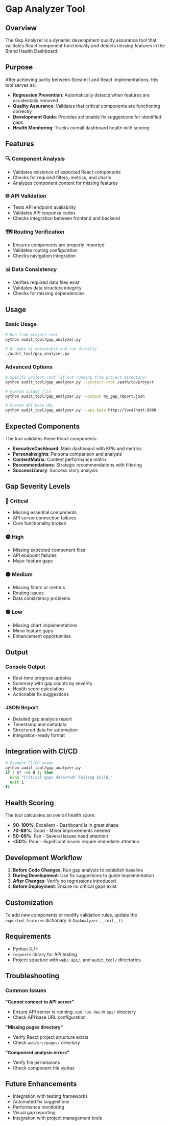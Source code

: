 # Gap Analyzer Tool

## Overview

The Gap Analyzer is a dynamic development quality assurance tool that validates React component functionality and detects missing features in the Brand Health Dashboard.

## Purpose

After achieving parity between Streamlit and React implementations, this tool serves as:
- **Regression Prevention**: Automatically detects when features are accidentally removed
- **Quality Assurance**: Validates that critical components are functioning correctly
- **Development Guide**: Provides actionable fix suggestions for identified gaps
- **Health Monitoring**: Tracks overall dashboard health with scoring

## Features

### 🔍 Component Analysis
- Validates existence of expected React components
- Checks for required filters, metrics, and charts
- Analyzes component content for missing features

### 🌐 API Validation
- Tests API endpoint availability
- Validates API response codes
- Checks integration between frontend and backend

### 🗺️ Routing Verification
- Ensures components are properly imported
- Validates routing configuration
- Checks navigation integration

### 📊 Data Consistency
- Verifies required data files exist
- Validates data structure integrity
- Checks for missing dependencies

## Usage

### Basic Usage
```bash
# Run from project root
python audit_tool/gap_analyzer.py

# Or make it executable and run directly
./audit_tool/gap_analyzer.py
```

### Advanced Options
```bash
# Specify project root (if not running from project directory)
python audit_tool/gap_analyzer.py --project-root /path/to/project

# Custom output file
python audit_tool/gap_analyzer.py --output my_gap_report.json

# Custom API base URL
python audit_tool/gap_analyzer.py --api-base http://localhost:8000
```

## Expected Components

The tool validates these React components:
- **ExecutiveDashboard**: Main dashboard with KPIs and metrics
- **PersonaInsights**: Persona comparison and analysis
- **ContentMatrix**: Content performance matrix
- **Recommendations**: Strategic recommendations with filtering
- **SuccessLibrary**: Success story analysis

## Gap Severity Levels

### 🔴 Critical
- Missing essential components
- API server connection failures
- Core functionality broken

### 🟡 High
- Missing expected component files
- API endpoint failures
- Major feature gaps

### 🟠 Medium
- Missing filters or metrics
- Routing issues
- Data consistency problems

### 🟢 Low
- Missing chart implementations
- Minor feature gaps
- Enhancement opportunities

## Output

### Console Output
- Real-time progress updates
- Summary with gap counts by severity
- Health score calculation
- Actionable fix suggestions

### JSON Report
- Detailed gap analysis report
- Timestamp and metadata
- Structured data for automation
- Integration-ready format

## Integration with CI/CD

```bash
# Example CI/CD usage
python audit_tool/gap_analyzer.py
if [ $? -ne 0 ]; then
  echo "Critical gaps detected! Failing build."
  exit 1
fi
```

## Health Scoring

The tool calculates an overall health score:
- **90-100%**: Excellent - Dashboard is in great shape
- **70-89%**: Good - Minor improvements needed
- **50-69%**: Fair - Several issues need attention
- **<50%**: Poor - Significant issues require immediate attention

## Development Workflow

1. **Before Code Changes**: Run gap analysis to establish baseline
2. **During Development**: Use fix suggestions to guide implementation
3. **After Changes**: Verify no regressions introduced
4. **Before Deployment**: Ensure no critical gaps exist

## Customization

To add new components or modify validation rules, update the `expected_features` dictionary in `GapAnalyzer.__init__()`.

## Requirements

- Python 3.7+
- `requests` library for API testing
- Project structure with `web/`, `api/`, and `audit_tool/` directories

## Troubleshooting

### Common Issues

**"Cannot connect to API server"**
- Ensure API server is running: `npm run dev` in `api/` directory
- Check API base URL configuration

**"Missing pages directory"**
- Verify React project structure exists
- Check `web/src/pages/` directory

**"Component analysis errors"**
- Verify file permissions
- Check component file syntax

## Future Enhancements

- Integration with testing frameworks
- Automated fix suggestions
- Performance monitoring
- Visual gap reporting
- Integration with project management tools 
